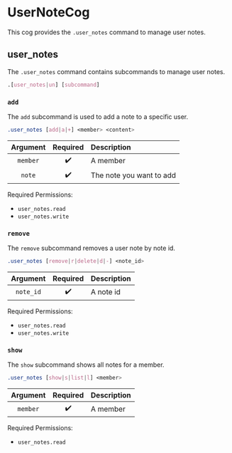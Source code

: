 # UserNoteCog

This cog provides the `.user_notes` command to manage user notes.


## user_notes

The `.user_notes` command contains subcommands to manage user notes.

```css
.[user_notes|un] [subcommand]
```


### `add`

The `add` subcommand is used to add a note to a specific user.

```css
.user_notes [add|a|+] <member> <content>
```

|Argument|Required|Description|
|:------:|:------:|:----------|
|`member`|:heavy_check_mark:|A member|
|`note`|:heavy_check_mark:|The note you want to add|

Required Permissions:

- `user_notes.read`
- `user_notes.write`


### `remove`

The `remove` subcommand removes a user note by note id.

```css
.user_notes [remove|r|delete|d|-] <note_id>
```

|Argument|Required|Description|
|:------:|:------:|:----------|
|`note_id`|:heavy_check_mark:|A note id|

Required Permissions:

- `user_notes.read`
- `user_notes.write`


### `show`

The `show` subcommand shows all notes for a member.

```css
.user_notes [show|s|list|l] <member>
```

|Argument|Required|Description|
|:------:|:------:|:----------|
|`member`|:heavy_check_mark:|A member|

Required Permissions:

- `user_notes.read`
